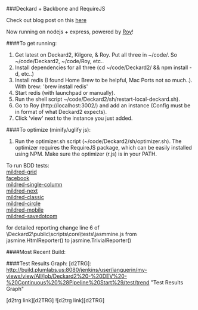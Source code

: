 ###Deckard + Backbone and RequireJS

Check out blog post on this [here](http://plumlabs.us:81/blogs/show/19 "http://plumlabs.us:81/blogs/show/19")

Now running on nodejs + express, powered by [Roy](https://github.com/Valassis-Digital-Media/Roy "https://github.com/Valassis-Digital-Media/Roy")!

####To get running:
1. Get latest on Deckard2, Kilgore, & Roy. Put all three in ~/code/. So ~/code/Deckard2, ~/code/Roy, etc..
2. Install dependencies for all three (cd ~/code/Deckard2/ && npm install -d, etc..)
3. Install redis (I found Home Brew to be helpful, Mac Ports not so much..). With brew: 'brew install redis'
4. Start redis (with launchpad or manually).
5. Run the shell script ~/code/Deckard2/sh/restart-local-deckard.sh).
6. Go to Roy (http://localhost:3002/) and add an instance (Config must be in format of what Deckard2 expects).
7. Click 'view' next to the instance you just added.

####To optimize (minify/uglify js):
1. Run the optimizer.sh script (~/code/Deckard2/sh/optimizer.sh). The optimizer requires the RequireJS package, which can be easily installed using NPM. Make sure the optimizer (r.js) is in your PATH.

To run BDD tests:  
[mildred-grid](http://localhost:3000/scripts/apps/mildred-grid/tests/specRunner.html "http://localhost:3000/scripts/apps/mildred-grid/tests/specRunner.html")  
[facebook](http://localhost:3000/scripts/apps/facebook/tests/specRunner.html "http://localhost:3000/scripts/apps/facebook/tests/specRunner.html")  
[mildred-single-column](http://localhost:3000/scripts/apps/mildred-single-column/tests/specRunner.html "http://localhost:3000/scripts/apps/mildred-single-column/tests/specRunner.html")  
[mildred-next](http://localhost:3000/scripts/apps/mildred-next/tests/specRunner.html "http://localhost:3000/scripts/apps/mildred-next/tests/specRunner.html")  
[mildred-classic](http://localhost:3000/scripts/apps/mildred-classic/tests/specRunner.html "http://localhost:3000/scripts/apps/mildred-classic/tests/specRunner.html")  
[mildred-circle](http://localhost:3000/scripts/apps/mildred-circle/tests/specRunner.html "http://localhost:3000/scripts/apps/mildred-circle/tests/specRunner.html")  
[mildred-mobile](http://localhost:3000/scripts/apps/mildred-mobile/tests/specRunner.html "http://localhost:3000/scripts/apps/mildred-mobile/tests/specRunner.html")  
[mildred-savedotcom](http://localhost:3000/scripts/apps/mildred-savedotcom/tests/specRunner.html "http://localhost:3000/scripts/apps/mildred-savedotcom/tests/specRunner.html")

for detailed reporting change line 6 of \Deckard2\public\scripts\core\tests\jasmmine.js from jasmine.HtmlReporter() to jasmine.TrivialReporter()

####Most Recent Build:

####Test Results Graph:
[d2TRG]: http://build.plumlabs.us:8080/jenkins/user/ianguerin/my-views/view/All/job/Deckard2%20-%20DEV%20-%20Continuous%20%28Pipeline%20Start%29/test/trend "Test Results Graph"

[d2trg link][d2TRG]
![d2trg link][d2TRG]


